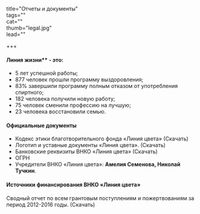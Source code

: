 title="Отчеты и документы"  
tags=""  
cat=""  
thumb="legal.jpg"  
lead=""  

+++


#### Линия жизни** - это:
 
- 5 лет успешной работы;
- 877 человек прошли программу выздоровления;
- 83% завершили программу полным отказом от употребления спиртного;
- 182 человека получили новую работу;
- 75 человек сменили профессию на лучшую;
- 23 человека восстановили семью.

#### Официальные документы

- Кодекс этики благотворительного фонда «Линия цвета» (Скачать)
- Логотип и уставные документы «Линия цвета». (Скачать)
- Банковские реквизиты ВНКО «Линия цвета» (Скачать)
- ОГРН
- Учредители ВНКО «Линия цвета»: **Амелия Семенова, Николай Тучкин**.

#### Источники финансирования ВНКО «Линия цвета»

Сводный отчет по всем грантовым поступлениям и пожертвованиям за период 2012-2016 годы. (Скачать)

